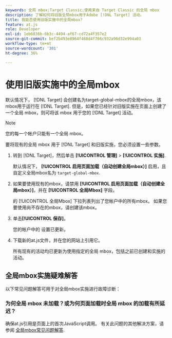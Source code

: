 ```yaml
---
keywords: 全局 mbox;Target Classic;使用来自 Target Classic 的全局 mbox
description: 了解如何将旧版全局mbox用于Adobe [!DNL Target] 活动。
title: 我能否使用旧版实施中的全局mbox?
feature: at.js
role: Developer
exl-id: 1eb6836b-6b3c-4494-af67-cd72a4f357e2
source-git-commit: bef2b493e8964f468d4f766c932a96d32e994a03
workflow-type: tm+mt
source-wordcount: '301'
ht-degree: 36%

---
```


# 使用旧版实施中的全局mbox

默认情况下， [!DNL Target] 会创建名为target-global-mbox的全局mbox，该mbox用于运行在 [!DNL Target]. 但是，如果您已经针对旧版实施在页面上创建了一个全局 mbox，则可将该 mbox 用于您的 [!DNL Target] 活动。

>[!NOTE]
>
>您的每一个帐户只能有一个全局 mbox。

要将现有的全局 mbox 用于 [!DNL Target] 和旧版实施，您必须设置一些参数。

1. 转到 [!DNL Target]，然后单击 **[!UICONTROL 管理]** > **[!UICONTROL 实施]**.

   默认情况下， **[!UICONTROL 启用页面加载（自动创建全局mbox）]** 启用，且自定义全局mbox名为 `target-global-mbox`.

1. 如果要使用现有的mbox，请禁用 **[!UICONTROL 启用页面加载（自动创建全局mbox）]**，并在 **[!UICONTROL 全局Mbox]** 字段。

   的 [!UICONTROL 全局Mbox] 下拉列表列出了您帐户中的所有mbox。 如果您要使用尚不存在的mbox，请创建该mbox。

1. 单击&#x200B;**[!UICONTROL 保存]**。

   您的帐户中的 设置已更新。

1. 下载新的at.js文件，并在您的网站上引用它。

   所有现有的活动均已更新为使用指定的全局 mbox，包括之前已创建和实施的活动。

## 全局mbox实施疑难解答

以下常见问题解答可用于对全局mbox实施进行故障诊断：

### 为何全局 mbox 未加载？或为何页面加载时全局 mbox 的加载有所延迟？

确保at.js引用是页面上的首次JavaScript调用。 有关此问题的其他解决方案，请参阅 [全局mbox常见问题解答](/help/c-implementing-target/c-implementing-target-for-client-side-web/c-target-atjs-faq/global-mbox-frequently-asked-questions.md).
